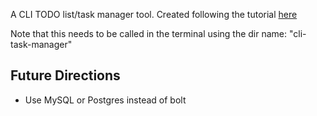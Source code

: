 A CLI TODO list/task manager tool. Created following the tutorial [here](https://courses.calhoun.io/lessons/les_goph_35)

Note that this needs to be called in the terminal using the dir name: "cli-task-manager"

## Future Directions
- Use MySQL or Postgres instead of bolt